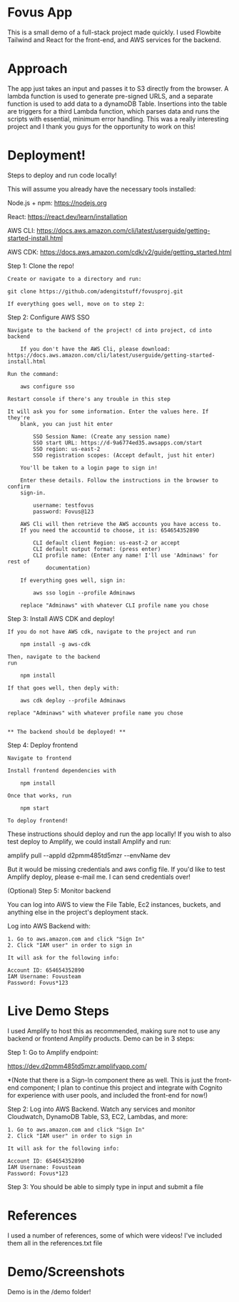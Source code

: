 # Fovus App

This is a small demo of a full-stack project made quickly. I used Flowbite Tailwind and React for the front-end, and AWS services
for the backend.

# Approach
The app just takes an input and passes it to S3 directly from the browser. A lambda function is used to generate pre-signed URLS,
and a separate function is used to add data to a dynamoDB Table. Insertions into the table are triggers for a third Lambda function,
which parses data and runs the scripts with essential, minimum error handling. This was a really interesting project and I thank you guys
for the opportunity to work on this! 

# Deployment!

Steps to deploy and run code locally!

This will assume you already have the necessary tools installed:

Node.js + npm: https://nodejs.org

React: https://react.dev/learn/installation

AWS CLI: https://docs.aws.amazon.com/cli/latest/userguide/getting-started-install.html

AWS CDK: https://docs.aws.amazon.com/cdk/v2/guide/getting_started.html


Step 1: Clone the repo!

	Create or navigate to a directory and run:

	git clone https://github.com/adengitstuff/fovusproj.git

	If everything goes well, move on to step 2:

Step 2: Configure AWS SSO

	Navigate to the backend of the project! cd into project, cd into backend

        If you don't have the AWS Cli, please download: https://docs.aws.amazon.com/cli/latest/userguide/getting-started-install.html

	Run the command:

		aws configure sso

	Restart console if there's any trouble in this step

	It will ask you for some information. Enter the values here. If they're
		blank, you can just hit enter

			SSO Session Name: (Create any session name)
			SSO start URL: https://d-9a6774ed35.awsapps.com/start
 			SSO region: us-east-2
			SSO registration scopes: (Accept default, just hit enter)

		You'll be taken to a login page to sign in!
		
		Enter these details. Follow the instructions in the browser to confirm
		sign-in.
		
			username: testfovus
			password: Fovus@123

		AWS Cli will then retrieve the AWS accounts you have access to. 
		If you need the accountid to choose, it is: 654654352890
		
			CLI default client Region: us-east-2 or accept
			CLI default output format: (press enter)
			CLI profile name: (Enter any name! I'll use 'Adminaws' for rest of 
				documentation)

		If everything goes well, sign in:

			aws sso login --profile Adminaws 

		replace "Adminaws" with whatever CLI profile name you chose

Step 3: Install AWS CDK and deploy!

	If you do not have AWS cdk, navigate to the project and run

		npm install -g aws-cdk

	Then, navigate to the backend
	run

		npm install

	If that goes well, then deply with:

		aws cdk deploy --profile Adminaws

	replace "Adminaws" with whatever profile name you chose


	** The backend should be deployed! **

Step 4: Deploy frontend

	Navigate to frontend

	Install frontend dependencies with

		npm install

	Once that works, run

		npm start

	To deploy frontend!



 These instructions should deploy and run the app locally! If you wish to also
	test deploy to Amplify, we could install Amplify and run:

amplify pull --appId d2pmm485td5mzr --envName dev

  But it would be missing credentials and aws config file. If you'd like to test
  Amplify deploy, please e-mail me. I can send credentials over!

(Optional) Step 5: Monitor backend

You can log into AWS to view the File Table, Ec2 instances, buckets, and anything else in the project's deployment 
stack.

Log into AWS Backend with: 

    1. Go to aws.amazon.com and click "Sign In"
    2. Click "IAM user" in order to sign in

    It will ask for the following info:

    Account ID: 654654352890
    IAM Username: Fovusteam
    Password: Fovus*123

# Live Demo Steps

I used Amplify to host this as recommended, making sure not to use any backend or frontend Amplify products. Demo can be in 3 steps:

Step 1: Go to Amplify endpoint:

https://dev.d2pmm485td5mzr.amplifyapp.com/

*(Note that there is a Sign-In component there as well. This is just the front-end component; I plan to continue this project and integrate with Cognito for experience with user pools, and included the front-end for now!)


Step 2: Log into AWS Backend. Watch any services and monitor Cloudwatch, DynamoDB Table, S3, EC2, Lambdas, and more:

    1. Go to aws.amazon.com and click "Sign In"
    2. Click "IAM user" in order to sign in

    It will ask for the following info:

    Account ID: 654654352890
    IAM Username: Fovusteam
    Password: Fovus*123

Step 3: You should be able to simply type in input and submit a file

# References

I used a number of references, some of which were videos! I've included them all in the references.txt file

# Demo/Screenshots

Demo is in the /demo folder!

